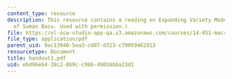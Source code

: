 ```yaml
---
content_type: resource
description: This resource contains a reading on Expanding Variety Models. (Courtesy
  of Suman Basu. Used with permission.)
file: https://ol-ocw-studio-app-qa.s3.amazonaws.com/courses/14-451-macroeconomic-theory-i-spring-2007/ebd96e6438c28b9cc96b49016bba23d1_handout3.pdf
file_type: application/pdf
parent_uid: 9ac13940-5ea3-cd87-d323-c79059462913
resourcetype: Document
title: handout3.pdf
uid: ebd96e64-38c2-8b9c-c96b-49016bba23d1
---
```

